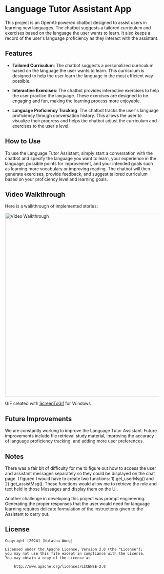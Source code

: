 # Language Tutor Assistant App

This project is an OpenAI-powered chatbot designed to assist users in learning new languages. The chatbot suggests a tailored curriculum and exercises based on the language the user wants to learn. It also keeps a record of the user's language proficiency as they interact with the assistant.

## Features

- **Tailored Curriculum**: The chatbot suggests a personalized curriculum based on the language the user wants to learn. This curriculum is designed to help the user learn the language in the most efficient way possible.

- **Interactive Exercises**: The chatbot provides interactive exercises to help the user practice the language. These exercises are designed to be engaging and fun, making the learning process more enjoyable.

- **Language Proficiency Tracking**: The chatbot tracks the user's language proficiency through conversation history. This allows the user to visualize their progress and helps the chatbot adjust the curriculum and exercises to the user's level.

## How to Use

To use the Language Tutor Assistant, simply start a conversation with the chatbot and specify the language you want to learn, your experience in the language, possible points for improvement, and your intended goals such as learning more vocabulary or improving reading. The chatbot will then generate exercises, provide feedback, and suggest tailored curriculum based on your proficiency level and learning goals.

## Video Walkthrough

Here is a walkthrough of implemented stories:

<img src='https://github.com/natmwong/LanguageTutorAssistant/blob/main/LanguageTutorAssistantDemo.gif' title='Video Walkthrough' width='600' alt='Video Walkthrough' />

GIF created with [ScreenToGif](https://www.screentogif.com/) for Windows

## Future Improvements

We are constantly working to improve the Language Tutor Assistant. Future improvements include file retrieval study material, improving the accuracy of language proficiency tracking, and adding more user preferences.

## Notes

There was a fair bit of difficulty for me to figure out how to access the user and assistant messages separately so they could be displayed on the chat page. I figured I would have to create two functions: 1) get_userMsg() and 2) get_assistMsg(). These functions would allow me to retrieve the role and text held in those Messages and display them on the UI.

Another challenge in developing this project was prompt engineering. Generating the proper responses that the user would need for language learning requires delicate formulation of the instructions given to the Assistant to carry out.

## License

    Copyright [2024] [Natasha Wong]

    Licensed under the Apache License, Version 2.0 (the "License");
    you may not use this file except in compliance with the License.
    You may obtain a copy of the License at

        http://www.apache.org/licenses/LICENSE-2.0
